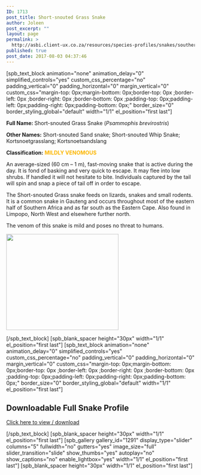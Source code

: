 ```yaml
---
ID: 1713
post_title: Short-snouted Grass Snake
author: Joleen
post_excerpt: ""
layout: page
permalink: >
  http://asbi.client-ux.co.za/resources/species-profiles/snakes/southern-africa/short-snouted-grass-snake/
published: true
post_date: 2017-08-03 04:37:46
---
```

[spb_text_block animation="none" animation_delay="0" simplified_controls="yes" custom_css_percentage="no" padding_vertical="0" padding_horizontal="0" margin_vertical="0" custom_css="margin-top: 0px;margin-bottom: 0px;border-top: 0px ;border-left: 0px ;border-right: 0px ;border-bottom: 0px ;padding-top: 0px;padding-left: 0px;padding-right: 0px;padding-bottom: 0px;" border_size="0" border_styling_global="default" width="1/1" el_position="first last"]

<strong>Full Name: </strong>Short-snouted Grass Snake (<em>Psammophis brevirostris</em>)

<strong>Other Names:</strong> Short-snouted Sand snake; Short-snouted Whip Snake; Kortsnoetgrasslang; Kortsnoetsandslang

<strong>Classification:</strong> <span style="color: #fcb600;"><strong>MILDLY VENOMOUS</strong></span>

An average-sized (60 cm – 1 m), fast-moving snake that is active during the day. It is fond of basking and very quick to escape. It may flee into low shrubs. If handled it will not hesitate to bite. Individuals captured by the tail will spin and snap a piece of tail off in order to escape.

The Short-snouted Grass snake feeds on lizards, snakes and small rodents. It is a common snake in Gauteng and occurs throughout most of the eastern half of Southern Africa and as far south as the Eastern Cape. Also found in Limpopo, North West and elsewhere further north.

The venom of this snake is mild and poses no threat to humans.

<a href="http://asbi.client-ux.co.za/wp-content/uploads/2016/06/Short-snouted_Grass_Snake_DIST_web.jpg"><img class="alignnone wp-image-831 size-medium" src="http://asbi.client-ux.co.za/wp-content/uploads/2016/06/Short-snouted_Grass_Snake_DIST_web-300x257.jpg" width="300" height="257" /></a>

[/spb_text_block] [spb_blank_spacer height="30px" width="1/1" el_position="first last"] [spb_text_block animation="none" animation_delay="0" simplified_controls="yes" custom_css_percentage="no" padding_vertical="0" padding_horizontal="0" margin_vertical="0" custom_css="margin-top: 0px;margin-bottom: 0px;border-top: 0px ;border-left: 0px ;border-right: 0px ;border-bottom: 0px ;padding-top: 0px;padding-left: 0px;padding-right: 0px;padding-bottom: 0px;" border_size="0" border_styling_global="default" width="1/1" el_position="first last"]
<h2>Downloadable Full Snake Profile</h2>
<a href="http://asbi.client-ux.co.za/wp-content/uploads/2016/06/20170522_ASI_SP_Short-snouted_Grass_Snake_A4_DESKTOP.pdf" target="_blank">Click here to view / download</a>

[/spb_text_block] [spb_blank_spacer height="30px" width="1/1" el_position="first last"] [spb_gallery gallery_id="1291" display_type="slider" columns="5" fullwidth="no" gutters="yes" image_size="full" slider_transition="slide" show_thumbs="yes" autoplay="no" show_captions="no" enable_lightbox="yes" width="1/1" el_position="first last"] [spb_blank_spacer height="30px" width="1/1" el_position="first last"]